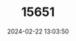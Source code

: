 ---
title: "15651"
category: "Otomys anchietae"
draft: false
date: 2024-02-22 13:03:50
languages:
  English: ["Angolan Vlei Rat"]
---